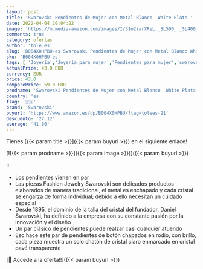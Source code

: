 ```yaml
---
layout: post
title: 'Swarovski Pendientes de Mujer con Metal Blanco  White Plata '
date: 2022-04-04 20:04:22
image: 'https://m.media-amazon.com/images/I/31o2iarXReL._SL500_._SL400_.jpg'
comments: true
category: ofertas
author: 'tole.es'
slug: 'B004X0HPBU-es Swarovski Pendientes de Mujer con Metal Blanco White Plata'
sku: 'B004X0HPBU-es'
tags: [ 'Joyería','Joyería para mujer','Pendientes para mujer','swarovski', ]
actualPrice: 43.0 EUR
currency: EUR
price: 43.0
comparePrice: 59.0 EUR
prodname: 'Swarovski Pendientes de Mujer con Metal Blanco  White Plata '
country: 'es'
flag: '🇪🇸'
brand: 'Swarovski'
buyurl: 'https://www.amazon.es/dp/B004X0HPBU/?tag=tolees-21'
descuento: '27.12'
average: '41.86'
---
```


Tienes [{{< param title >}}]({{< param buyurl >}}) en el siguiente enlace!

[![{{< param prodname >}}]({{< param image >}})]({{< param buyurl >}})

ℹ️:

- Los pendientes vienen en par
- Las piezas Fashion Jewelry Swarovski son delicados productos elaborados de manera tradicional, el metal es enchapado y cada cristal se engarza de forma individual; debido a ello necesitan un cuidado especial
- Desde 1895, el dominio de la talla del cristal del fundador, Daniel Swarovski, ha definido a la empresa con su constante pasión por la innovación y el diseño
- Un par clásico de pendientes puede realzar casi cualquier atuendo
- Eso hace este par de pendientes de botón chapados en rodio, con brillo, cada pieza muestra un solo chatón de cristal claro enmarcado en cristal pavé transparente

[🛒 Accede a la oferta!!]({{< param buyurl >}})
